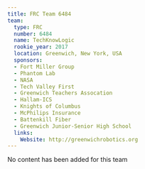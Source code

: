 ```yaml
---
title: FRC Team 6484
team:
  type: FRC
  number: 6484
  name: TechKnowLogic
  rookie_year: 2017
  location: Greenwich, New York, USA
  sponsors:
  - Fort Miller Group
  - Phantom Lab
  - NASA
  - Tech Valley First
  - Greenwich Teachers Assocation
  - Hallam-ICS
  - Knights of Columbus
  - McPhilips Insurance
  - Battenkill Fiber
  - Greenwich Junior-Senior High School
  links:
    Website: http://greenwichrobotics.org
---
```


No content has been added for this team